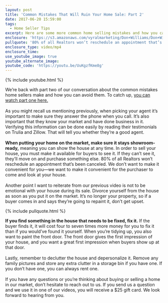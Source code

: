 ```yaml
---
layout: post
title: 'Common Mistakes That Will Ruin Your Home Sale: Part 2'
date: 2017-06-20 15:59:00
tags:
  - Home Seller Tips
excerpt: Here are some more common home selling mistakes and how you can avoid them.
enclosure: 'https://s3.amazonaws.com/vyralmarketing/Don+Williams/Don+Williams+Group-+Communication+is+key.mp4'
pullquote: '80% of all Realtors won’t reschedule an appointment that’s been canceled.'
enclosure_type: video/mp4
enclosure_time:
use_youtube_image: true
youtube_alternate_image:
youtube_code: 'https://youtu.be/UuKgzfKme8g'
---
```



{% include youtube.html %}

We’re back with part two of our conversation about the common mistakes home sellers make and how you can avoid them. To catch up, [you can watch part one here.](http://donwilliamsgroupblog.com/common-mistakes-that-will-ruin-your-home-sale.html)
<br>
<br>As you might recall us mentioning previously, when picking your agent it’s important to make sure they answer the phone when you call. It’s also important that they know your market and have done business in it. Verifying this information can be done easily by reading their testimonials on Trulia and Zillow. That will tell you whether they’re a good agent.
<br>
<br>**When putting your home on the market, make sure it stays showroom-ready,** meaning you can show the house at any time. In order to sell your house, you must make it available for buyers to see it. If they can’t see it, they’ll move on and purchase something else. 80% of all Realtors won’t reschedule an appointment that’s been canceled. We don’t want to make it convenient for you—we want to make it convenient for the purchaser to come and look at your house.
<br>
<br>Another point I want to reiterate from our previous video is not to be emotional with your house during its sale. Divorce yourself from the house as soon as you put it on the market. It’s no longer your property, so if a buyer comes in and says they’re going to repaint it, don’t get upset.

{% include pullquote.html %}

**If you find something in the house that needs to be fixed, fix it.** If the buyer finds it, it will cost four to seven times more money for you to fix it than if you would’ve found it yourself. When you’re tidying up, you also want to paint the front door. The front door gives the first impression of your house, and you want a great first impression when buyers show up at that door.
<br>
<br>Lastly, remember to declutter the house and depersonalize it. Remove any family pictures and store any extra clutter in a storage bin if you have one. If you don’t have one, you can always rent one.
<br>
<br>If you have any questions or you’re thinking about buying or selling a home in our market, don’t hesitate to reach out to us. If you send us a question and we use it in one of our videos, you will receive a $25 gift card. We look forward to hearing from you.
